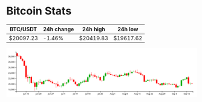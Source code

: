 # Bitcoin Stats

BTC/USDT|24h change|24h high|24h low|
|---|---|---|---|
|$20097.23|-1.46%|$20419.83|$19617.62|

<img src="./chart.svg">
